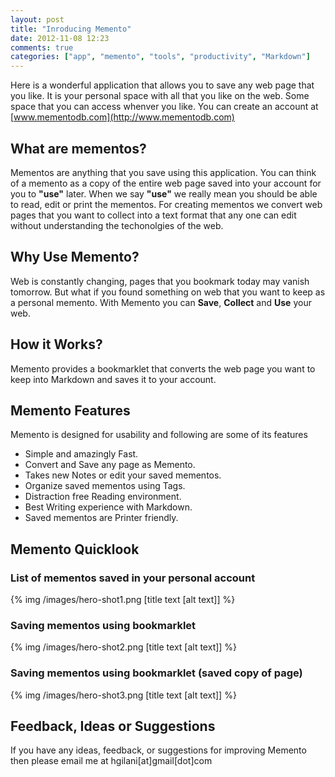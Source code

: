 ```yaml
---
layout: post
title: "Inroducing Memento"
date: 2012-11-08 12:23
comments: true
categories: ["app", "memento", "tools", "productivity", "Markdown"]
---
```

Here is a wonderful application that allows you to save any web page that you like. It is your personal space with all that you like on the web. Some space that you can access whenver you like. You can create an account at [www.mementodb.com](http://www.mementodb.com)

## What are mementos? 

Mementos are anything that you save using this application. You can think of a memento as a copy of the entire web page saved into your account for you to **"use"** later. When we say **"use"** we really mean you should be able to read, edit or print the mementos. For creating mementos we convert web pages that you want to collect into a text format that any one can edit without understanding the techonolgies of the web.

## Why Use Memento?

Web is constantly changing, pages that you bookmark today may vanish tomorrow. But what if you found something on web that you want to keep as a personal memento. With Memento you can **Save**, **Collect** and **Use** your web.

## How it Works?

Memento provides a bookmarklet that converts the web page you want to keep into Markdown and saves it to your account.

## Memento Features

Memento is designed for usability and following are some of its features

* Simple and amazingly Fast.
* Convert and Save any page as Memento.
* Takes new Notes or edit your saved mementos.
* Organize saved mementos using Tags.
* Distraction free Reading environment.
* Best Writing experience with Markdown.
* Saved mementos are Printer friendly.

## Memento Quicklook

### List of mementos saved in your personal account
{% img /images/hero-shot1.png [title text [alt text]] %}

### Saving mementos using bookmarklet
{% img /images/hero-shot2.png [title text [alt text]] %}

### Saving mementos using bookmarklet (saved copy of page)
{% img /images/hero-shot3.png [title text [alt text]] %}

## Feedback, Ideas or Suggestions

If you have any ideas, feedback, or suggestions for improving Memento then please email me at hgilani[at]gmail[dot]com